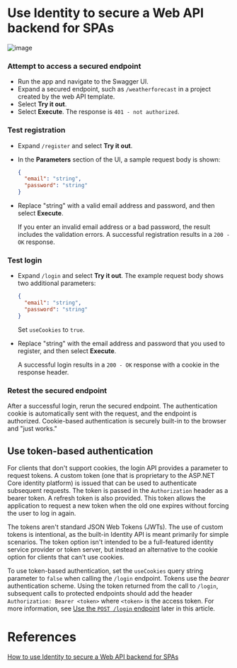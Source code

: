 # Use Identity to secure a Web API backend for SPAs

![image](https://github.com/ivanenkomaksym/identity-demo/assets/5527051/dfd5d63e-9c6c-4a5f-bfbd-a66116efbddc)

### Attempt to access a secured endpoint

* Run the app and navigate to the Swagger UI.
* Expand a secured endpoint, such as `/weatherforecast` in a project created by the web API template.
* Select  **Try it out**.
* Select **Execute**. The response is `401 - not authorized`.

### Test registration

* Expand `/register` and select **Try it out**.
* In the **Parameters** section of the UI, a sample request body is shown:

  ```json
  {
    "email": "string",
    "password": "string"
  }
  ```

* Replace "string" with a valid email address and password, and then select **Execute**.

  If you enter an invalid email address or a bad password, the result includes the validation errors.
  A successful registration results in a `200 - OK` response.

### Test login

* Expand `/login` and select **Try it out**. The example request body shows two additional parameters:

  ```json
  {
    "email": "string",
    "password": "string"
  }
  ```

  Set `useCookies` to `true`. 

* Replace "string" with the email address and password that you used to register, and then select **Execute**.

  A successful login results in a `200 - OK` response with a cookie in the response header.

### Retest the secured endpoint

After a successful login, rerun the secured endpoint. The authentication cookie is automatically sent with the request, and the endpoint is authorized. Cookie-based authentication is securely built-in to the browser and "just works."


## Use token-based authentication

For clients that don't support cookies, the login API provides a parameter to request tokens. A custom token (one that is proprietary to the ASP.NET Core identity platform) is issued that can be used to authenticate subsequent requests. The token is passed in the `Authorization` header as a bearer token. A refresh token is also provided. This token allows the application to request a new token when the old one expires without forcing the user to log in again.

The tokens aren't standard JSON Web Tokens (JWTs). The use of custom tokens is intentional, as the built-in Identity API is meant primarily for simple scenarios. The token option isn't intended to be a full-featured identity service provider or token server, but instead an alternative to the cookie option for clients that can't use cookies.

To use token-based authentication, set the `useCookies` query string parameter to `false` when calling the `/login` endpoint. Tokens use the _bearer_ authentication scheme. Using the token returned from the call to `/login`, subsequent calls to protected endpoints should add the header `Authorization: Bearer <token>` where `<token>` is the access token. For more information, see [Use the `POST /login` endpoint](#use-the-post-login-endpoint) later in this article.

# References
[How to use Identity to secure a Web API backend for SPAs](https://github.com/dotnet/AspNetCore.Docs/blob/main/aspnetcore/security/authentication/identity-api-authorization.md)
